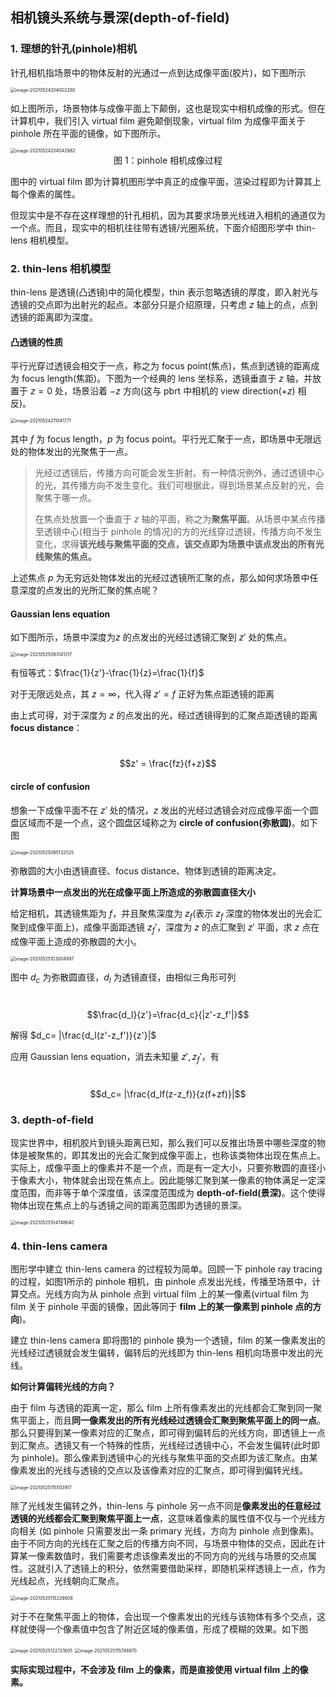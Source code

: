 ## 相机镜头系统与景深(depth-of-field)

### 1. 理想的针孔(pinhole)相机

针孔相机指场景中的物体反射的光通过一点到达成像平面(胶片)，如下图所示

<img src="thin-lens for depth of filed.assets/image-20210524204002280.png" alt="image-20210524204002280" style="zoom: 50%;" />

如上图所示，场景物体与成像平面上下颠倒，这也是现实中相机成像的形式。但在计算机中，我们引入 virtual film 避免颠倒现象，virtual film 为成像平面关于pinhole 所在平面的镜像，如下图所示。

<img src="thin-lens for depth of filed.assets/image-20210524204042982.png" alt="image-20210524204042982" style="zoom:50%;" />

<center>图 1：pinhole 相机成像过程</center>

图中的 virtual film 即为计算机图形学中真正的成像平面，渲染过程即为计算其上每个像素的属性。

但现实中是不存在这样理想的针孔相机，因为其要求场景光线进入相机的通道仅为一个点。而且，现实中的相机往往带有透镜/光圈系统，下面介绍图形学中 thin-lens 相机模型。

### 2. thin-lens 相机模型

thin-lens 是透镜(凸透镜)中的简化模型，thin 表示忽略透镜的厚度，即入射光与透镜的交点即为出射光的起点。本部分只是介绍原理，只考虑 $z$ 轴上的点，点到透镜的距离即为深度。

#### 凸透镜的性质

平行光穿过透镜会相交于一点，称之为 focus point(焦点)，焦点到透镜的距离成为 focus length(焦距)。下图为一个经典的 lens 坐标系，透镜垂直于 $z$ 轴，并放置于 $z=0$ 处，场景沿着 $-z$ 方向(这与 pbrt 中相机的 view direction($+z$) 相反)。

<img src="thin-lens for depth of filed.assets/image-20210524211041771.png" alt="image-20210524211041771" style="zoom:50%;" />

其中 $f$ 为 focus length，$p$ 为 focus point。平行光汇聚于一点，即场景中无限远处的物体发出的光聚焦于一点。

> 光经过透镜后，传播方向可能会发生折射。有一种情况例外，通过透镜中心的光，其传播方向不发生变化。我们可根据此，得到场景某点反射的光，会聚焦于哪一点。
>
> 在焦点处放置一个垂直于 $z$ 轴的平面，称之为**聚焦平面**。从场景中某点传播至透镜中心(相当于 pinhole 的情况)的方的光线穿过透镜，传播方向不发生变化，求得**该光线与聚焦平面的交点，该交点即为场景中该点发出的所有光线聚焦的焦点。**

上述焦点 $p$ 为无穷远处物体发出的光经过透镜所汇聚的点，那么如何求场景中任意深度的点发出的光所汇聚的焦点呢？

#### Gaussian lens equation

如下图所示，场景中深度为$z$ 的点发出的光经过透镜汇聚到 $z'$ 处的焦点。

<img src="thin-lens for depth of filed.assets/image-20210525093141317.png" alt="image-20210525093141317" style="zoom:50%;" />

有恒等式：$\frac{1}{z'}-\frac{1}{z}=\frac{1}{f}$

对于无限远处点，其 $z=\infty$，代入得 $z'=f$ 正好为焦点距透镜的距离

由上式可得，对于深度为 $z$ 的点发出的光，经过透镜得到的汇聚点距透镜的距离 **focus distance**：

​										$$z' = \frac{fz}{f+z}$$

#### circle of confusion

想象一下成像平面不在 $z'$ 处的情况，$z$ 发出的光经过透镜会对应成像平面一个圆盘区域而不是一个点，这个圆盘区域称之为 **circle of confusion(弥散圆)**。如下图

<img src="thin-lens for depth of filed.assets/image-20210525095132025.png" alt="image-20210525095132025" style="zoom:50%;" />

弥散圆的大小由透镜直径、focus distance、物体到透镜的距离决定。

**计算场景中一点发出的光在成像平面上所造成的弥散圆直径大小**

给定相机，其透镜焦距为 $f$，并且聚焦深度为 $z_f$(表示 $z_f$ 深度的物体发出的光会汇聚到成像平面上)，成像平面距透镜 $z_f'$，深度为 $z$ 的点汇聚到 $z'$ 平面，求 $z$ 点在成像平面上造成的弥散圆的大小。

<img src="thin-lens for depth of filed.assets/image-20210525103004997.png" alt="image-20210525103004997" style="zoom:50%;" />

图中 $d_c$ 为弥散圆直径，$d_l$ 为透镜直径，由相似三角形可列

​									$$\frac{d_l}{z'}=\frac{d_c}{|z'-z_f'|}$$

解得 	$d_c= |\frac{d_l(z'-z_f')}{z'}|$

应用 Gaussian lens equation，消去未知量 $z',z_f'$，有

​									$$d_c= |\frac{d_lf(z-z_f)}{z(f+zf)}|$$

### 3. depth-of-field

现实世界中，相机胶片到镜头距离已知，那么我们可以反推出场景中哪些深度的物体是被聚焦的，即其发出的光会汇聚到成像平面上，也称该类物体出现在焦点上。实际上，成像平面上的像素并不是一个点，而是有一定大小，只要弥散圆的直径小于像素大小，物体就会出现在焦点上。因此能够汇聚到某一像素的物体满足一定深度范围，而非等于单个深度值，该深度范围成为 **depth-of-field(景深)**。这个使得物体出现在焦点上的与透镜之间的距离范围即为透镜的景深。

<img src="thin-lens for depth of filed.assets/image-20210525104748640.png" alt="image-20210525104748640" style="zoom:50%;" />

### 4. thin-lens camera

图形学中建立 thin-lens camera 的过程较为简单。回顾一下 pinhole ray tracing 的过程，如图1所示的 pinhole 相机，由 pinhole 点发出光线，传播至场景中，计算交点。光线方向为从 pinhole 点到 virtual film 上的某一像素(virtual film 为 film 关于 pinhole 平面的镜像，因此等同于 **film 上的某一像素到 pinhole 点的方向**)。

建立 thin-lens camera 即将图1的 pinhole 换为一个透镜，film 的某一像素发出的光线经过透镜就会发生偏转，偏转后的光线即为 thin-lens 相机向场景中发出的光线。

**如何计算偏转光线的方向？**

由于 film 与透镜的距离一定，那么 film 上所有像素发出的光线都会汇聚到同一聚焦平面上，而且**同一像素发出的所有光线经过透镜会汇聚到聚焦平面上的同一点**。 那么只要得到某一像素对应的汇聚点，即可得到偏转后的光线方向，即透镜上一点到汇聚点。透镜又有一个特殊的性质，光线经过透镜中心，不会发生偏转(此时即为 pinhole)。那么像素到透镜中心的光线与聚焦平面的交点即为该汇聚点。由某像素发出的光线与透镜的交点以及该像素对应的汇聚点，即可得到偏转光线。

<img src="thin-lens for depth of filed.assets/image-20210525115503917.png" alt="image-20210525115503917" style="zoom:50%;" />

除了光线发生偏转之外，thin-lens 与 pinhole 另一点不同是**像素发出的任意经过透镜的光线都会汇聚到聚焦平面上一点**，这意味着像素的属性值不仅与一个光线方向相关 (如 pinhole 只需要发出一条 primary 光线，方向为 pinhole 点到像素)。由于不同方向的光线在汇聚之后的传播方向不同，与场景中物体的交点，因此在计算某一像素数值时，我们需要考虑该像素发出的不同方向的光线与场景的交点属性。这就引入了透镜上的积分，依然需要借助采样，即随机采样透镜上一点，作为光线起点，光线朝向汇聚点。

<img src="thin-lens for depth of filed.assets/image-20210525115226608.png" alt="image-20210525115226608" style="zoom:50%;" />

对于不在聚焦平面上的物体，会出现一个像素发出的光线与该物体有多个交点，这样就使得一个像素值中包含了附近区域的像素值，形成了模糊的效果。如下图

<img src="thin-lens for depth of filed.assets/image-20210525122721805.png" alt="image-20210525122721805" style="zoom:50%;" />

<img src="thin-lens for depth of filed.assets/image-20210525115748870.png" alt="image-20210525115748870" style="zoom:50%;" />

**实际实现过程中，不会涉及 film 上的像素，而是直接使用 virtual film 上的像素。**

